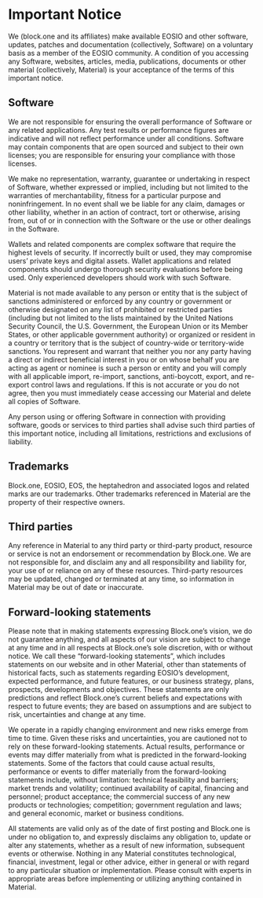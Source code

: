 # Important Notice

We (block.one and its affiliates) make available EOSIO and other software, updates, patches and documentation (collectively, Software) on a voluntary basis as a member of the EOSIO community.  A condition of you accessing any Software, websites, articles, media, publications, documents or other material (collectively, Material) is your acceptance of the terms of this important notice.

## Software
We are not responsible for ensuring the overall performance of Software or any related applications.  Any test results or performance figures are indicative and will not reflect performance under all conditions.  Software may contain components that are open sourced and subject to their own licenses; you are responsible for ensuring your compliance with those licenses.

We make no representation, warranty, guarantee or undertaking in respect of Software, whether expressed or implied, including but not limited to the warranties of merchantability, fitness for a particular purpose and noninfringement.  In no event shall we be liable for any claim, damages or other liability, whether in an action of contract, tort or otherwise, arising from, out of or in connection with the Software or the use or other dealings in the Software.

Wallets and related components are complex software that require the highest levels of security. If incorrectly built or used, they may compromise users’ private keys and digital assets. Wallet applications and related components should undergo thorough security evaluations before being used. Only experienced developers should work with such Software.

Material is not made available to any person or entity that is the subject of sanctions administered or enforced by any country or government or otherwise designated on any list of prohibited or restricted parties (including but not limited to the lists maintained by the United Nations Security Council, the U.S. Government, the European Union or its Member States, or other applicable government authority) or organized or resident in a country or territory that is the subject of country-wide or territory-wide sanctions.  You represent and warrant that neither you nor any party having a direct or indirect beneficial interest in you or on whose behalf you are acting as agent or nominee is such a person or entity and you will comply with all applicable import, re-import, sanctions, anti-boycott, export, and re-export control laws and regulations.  If this is not accurate or you do not agree, then you must immediately cease accessing our Material and delete all copies of Software.

Any person using or offering Software in connection with providing software, goods or services to third parties shall advise such third parties of this important notice, including all limitations, restrictions and exclusions of liability.

## Trademarks
Block.one, EOSIO, EOS, the heptahedron and associated logos and related marks are our trademarks.  Other trademarks referenced in Material are the property of their respective owners.

## Third parties
Any reference in Material to any third party or third-party product, resource or service is not an endorsement or recommendation by Block.one.  We are not responsible for, and disclaim any and all responsibility and liability for, your use of or reliance on any of these resources. Third-party resources may be updated, changed or terminated at any time, so information in Material may be out of date or inaccurate.

## Forward-looking statements
Please note that in making statements expressing Block.one’s vision, we do not guarantee anything, and all aspects of our vision are subject to change at any time and in all respects at Block.one’s sole discretion, with or without notice. We call these “forward-looking statements”, which includes statements on our website and in other Material, other than statements of historical facts, such as statements regarding EOSIO’s development, expected performance, and future features, or our business strategy, plans, prospects, developments and objectives. These statements are only predictions and reflect Block.one’s current beliefs and expectations with respect to future events; they are based on assumptions and are subject to risk, uncertainties and change at any time.

We operate in a rapidly changing environment and new risks emerge from time to time. Given these risks and uncertainties, you are cautioned not to rely on these forward-looking statements. Actual results, performance or events may differ materially from what is predicted in the forward-looking statements. Some of the factors that could cause actual results, performance or events to differ materially from the forward-looking statements include, without limitation: technical feasibility and barriers; market trends and volatility; continued availability of capital, financing and personnel; product acceptance; the commercial success of any new products or technologies; competition; government regulation and laws; and general economic, market or business conditions.

All statements are valid only as of the date of first posting and Block.one is under no obligation to, and expressly disclaims any obligation to, update or alter any statements, whether as a result of new information, subsequent events or otherwise.  Nothing in any Material constitutes technological, financial, investment, legal or other advice, either in general or with regard to any particular situation or implementation. Please consult with experts in appropriate areas before implementing or utilizing anything contained in Material.
